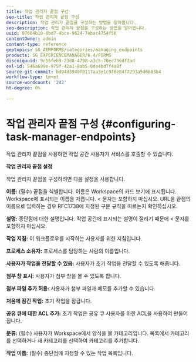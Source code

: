 ```yaml
---
title: 작업 관리자 끝점 구성
seo-title: 작업 관리자 끝점 구성
description: 작업 관리자 끝점을 구성하는 방법을 알아봅니다.
seo-description: 작업 관리자 끝점을 구성하는 방법을 알아봅니다.
uuid: 07604b10-0bd7-4bce-9624-7ebac4754f56
contentOwner: admin
content-type: reference
geptopics: SG_AEMFORMS/categories/managing_endpoints
products: SG_EXPERIENCEMANAGER/6.4/FORMS
discoiquuid: 9c55feb9-23d8-4798-a3c5-70ec736df3ad
exl-id: 546a699e-975f-42a1-8ab5-0de4bd7f4a8f
source-git-commit: bd94d3949f0117aa3e1c9f0e84f7293a5d6b03b4
workflow-type: tm+mt
source-wordcount: '243'
ht-degree: 0%

---
```


# 작업 관리자 끝점 구성 {#configuring-task-manager-endpoints}

작업 관리자 끝점을 사용하면 작업 공간 사용자가 서비스를 호출할 수 있습니다.

**작업 관리자 끝점 설정**

작업 관리자 끝점을 구성하려면 다음 설정을 사용합니다.

**이름:**  (필수) 끝점을 식별합니다. 이름은 Workspace의 카드 보기에 표시됩니다. Workspace에 표시되는 이름을 자릅니다. &lt; 문자는 포함하지 마십시오. URL을 끝점의 이름으로 입력하는 경우 RFC1738에 지정된 구문 규칙을 따르는지 확인하십시오.

**설명:** 종단점에 대한 설명입니다. 작업 공간에 표시되는 설명이 잘리기 때문에 &lt; 문자를 포함하지 마십시오.

**작업 지침:** 이 워크플로우를 시작하는 사용자를 위한 지침입니다.

**프로세스 소유자:**  프로세스를 담당하는 사람의 이름입니다.

**사용자가 작업을 전달할 수 있음:**  사용자가 초기 작업을 전달할 수 있도록 해줍니다.

**첨부 창 표시:**  사용자가 첨부 창을 볼 수 있도록 합니다.

**첨부 파일 추가 허용:**  사용자가 첨부 파일과 메모를 추가할 수 있습니다.

**처음에 잠긴 작업:** 초기 작업을 잠급니다.

**공유 큐에 대한 ACL 추가:**  초기 작업은 공유 큐 사용자를 위한 ACL을 사용하여 만들어집니다.

**분류:**  (필수) 사용자가 Workspace에서 양식을 볼 카테고리입니다. 목록에서 카테고리를 선택하거나 새 카테고리를 선택하여 카테고리를 추가합니다.

**작업 이름:**  (필수) 종단점에 지정할 수 있는 작업 목록입니다.
